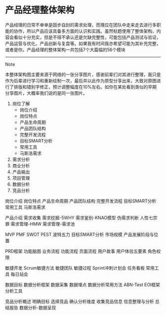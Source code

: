 # 产品经理整体架构
产品经理的日常不单单是固步自封的需求处理，而理应在团队中走来走去进行多职能的协作，所以产品应该具备多方面的认识和实践。虽然标题使用了整体架构，内容会看似十分充实，但是不得不承认还是欠缺完整性，可能包括产品测试与验证，产品运营与优化，产品创新与复盘等。如果我有时间我亦希望可能为其补充完整，或者是你。产品经理的整体架构一共包括7个大篇幅的56个模块

---


> [!NOTE]
> 本整体架构图主要来源于网络的一张分享图片，感谢前辈们对其进行整理，我只是作为后辈进行学习和重新绘制一次，最后并以此作为原型分享出来，大致对原图进行了排版和错别字修正，预计调整幅度在10%左右。如你在某处看到类似的早期分享图片，大概率我们说的是同一张图片。



1. 岗位了解
   - 岗位介绍
   - 岗位特点
   - 产品生命周期
   - 产品团队结构
   - 完整开发流程
   - 目标SMART分析
   - 常用工具
   - 马斯洛需求
2. 需求分析
3. 商业分析
4. 产品输出
5. 项目管理
6. 数据分析
7. 竞品分析

岗位介绍 岗位特点 产品生命周期 产品团队结构 完整开发流程 目标SMART分析 常用工具 马斯洛需求

产品介绍 需求收集 需求挖掘-5WHY 需求鉴别-KNAO模型 伪需求判断 人性七宗罪 需求管理-HMW 需求管理-需求池

MVP PMF SWOT PEST 波特五力 目标SMART分析 市场规模 产品发展阶段与位置

PRD框架 功能脑图 业务流程 功能流程 页面流程 用户故事 用户体验五要素 角色权限

敏捷开发 Scrum敏捷方法 敏捷团队 敏捷过程 Sprint冲刺计划会 任务看板 常用工具 每日站会

数据目标 数据分析框架 数据采集 数据埋点 数据分析常用方法 ABN-Test EOI框架 分析工具

竞品分析概述 明确目标 选择竞品 确认分析维度 收集竞品信息 信息整理与分析 总结报告 数据分析-数据呈现
